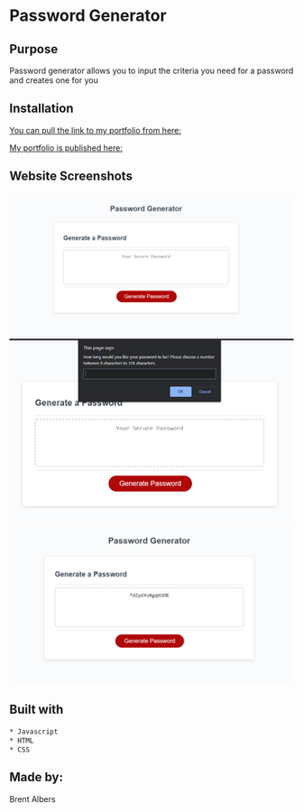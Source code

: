 # Password Generator

## Purpose

Password generator allows you to input the criteria you need for a password and creates one for you

## Installation

[You can pull the link to my portfolio from here:](https://github.com/BA1bers/PasswordGenerator.git)

[My portfolio is published here:](https://ba1bers.github.io/PasswordGenerator/)

## Website Screenshots
![Default](./assets/images/pg.PNG)
![Prompt](./assets/images/pg1.PNG)
![Generated Password](./assets/images/pg2.PNG)

## Built with
    * Javascript
    * HTML
    * CSS
## Made by:

Brent Albers
